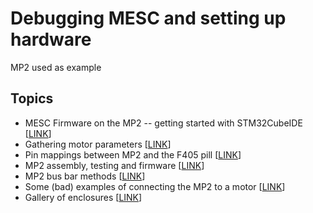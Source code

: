 # Debugging MESC and setting up hardware 
MP2 used as example

## Topics
* MESC Firmware on the MP2 -- getting started with STM32CubeIDE [[LINK](FIRMWARE_INTRO.md)]
* Gathering motor parameters [[LINK](MOTOR_PARAM.md)]
* Pin mappings between MP2 and the F405 pill [[LINK](MP2_F405PILL_PINOUTS.md)]
* MP2 assembly, testing and firmware [[LINK](PCB_ASSEMBLY_TESTING.md)]
* MP2 bus bar methods [[LINK](HIGHER_AMP_ASSEMBLY.md)]
* Some (bad) examples of connecting the MP2 to a motor [[LINK](QS165_MP2_WIRING.md)]
* Gallery of enclosures [[LINK](ENCLOSURE_GALLERY.md)]
